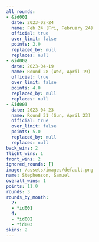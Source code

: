 ```yaml
---
all_rounds:
- &id001
  date: 2023-02-24
  name: Feb 24 (Fri, February 24)
  official: true
  over_limit: false
  points: 2.0
  replaced_by: null
  replaces: null
- &id002
  date: 2023-04-19
  name: Round 28 (Wed, April 19)
  official: true
  over_limit: false
  points: 4.0
  replaced_by: null
  replaces: null
- &id003
  date: 2023-04-23
  name: Round 31 (Sun, April 23)
  official: true
  over_limit: false
  points: 5.0
  replaced_by: null
  replaces: null
back_wins: 2
flight_wins: 1
front_wins: 2
ignored_rounds: []
image: /assets/images/default.png
name: Stephenson, Samuel
overall_wins: 1
points: 11.0
rounds: 3
rounds_by_month:
  2:
  - *id001
  4:
  - *id002
  - *id003
skins: 2
---
```

